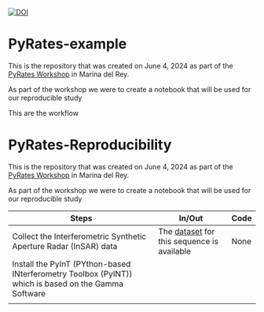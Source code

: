 [![DOI](https://zenodo.org/badge/810518071.svg)](https://zenodo.org/doi/10.5281/zenodo.11508498) 

# PyRates-example

This is the repository that was created on June 4, 2024 as part of the [PyRates Workshop](https://linked.earth/FROGS) in Marina del Rey.

As part of the workshop we were to create a notebook that will be used for our reproducible study


This are the workflow

# PyRates-Reproducibility

This is the repository that was created on June 4, 2024 as part of the [PyRates Workshop](https://linked.earth/FROGS) in Marina del Rey.

As part of the workshop we were to create a notebook that will be used for our reproducible study

| Steps | In/Out | Code |
|-------|--------|------|
|  Collect the Interferometric Synthetic Aperture Radar (InSAR) data  |The [dataset](https://doi.org/10.5281/zenodo.8426729) for this sequence is available |   None  |
| Install the PyInT (PYthon-based INterferometry Toolbox (PyINT)) which is based on the Gamma Software      |        |      |
|       |        |      |
